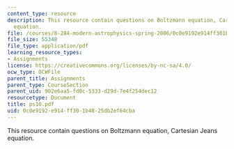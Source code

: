 ```yaml
---
content_type: resource
description: This resource contain questions on Boltzmann equation, Cartesian Jeans
  equation.
file: /courses/8-284-modern-astrophysics-spring-2006/0c0e9192e914ff301b4825db2ef64cba_ps10.pdf
file_size: 55348
file_type: application/pdf
learning_resource_types:
- Assignments
license: https://creativecommons.org/licenses/by-nc-sa/4.0/
ocw_type: OCWFile
parent_title: Assignments
parent_type: CourseSection
parent_uid: 902e6aa5-fd0c-5333-d29d-7e4f254dec12
resourcetype: Document
title: ps10.pdf
uid: 0c0e9192-e914-ff30-1b48-25db2ef64cba
---
```

This resource contain questions on Boltzmann equation, Cartesian Jeans equation.